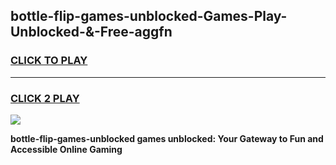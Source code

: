 
## bottle-flip-games-unblocked-Games-Play-Unblocked-&-Free-aggfn
<h3>
<a href="https://premium76.site?title=bottle-flip-games-unblocked&ref=24A">CLICK TO PLAY</a></h3>
<hr>

<h3>
<a href="https://premium76.site?title=bottle-flip-games-unblocked&ref=24A">CLICK 2 PLAY</a>
  
</h3>

<a href="https://premium76.site?title=bottle-flip-games-unblocked&ref=24A"><img src="https://clearcache.store/games.png"></a>


**bottle-flip-games-unblocked games unblocked: Your Gateway to Fun and Accessible Online Gaming**
